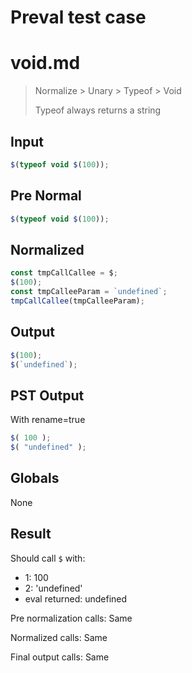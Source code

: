 # Preval test case

# void.md

> Normalize > Unary > Typeof > Void
>
> Typeof always returns a string

## Input

`````js filename=intro
$(typeof void $(100));
`````

## Pre Normal


`````js filename=intro
$(typeof void $(100));
`````

## Normalized


`````js filename=intro
const tmpCallCallee = $;
$(100);
const tmpCalleeParam = `undefined`;
tmpCallCallee(tmpCalleeParam);
`````

## Output


`````js filename=intro
$(100);
$(`undefined`);
`````

## PST Output

With rename=true

`````js filename=intro
$( 100 );
$( "undefined" );
`````

## Globals

None

## Result

Should call `$` with:
 - 1: 100
 - 2: 'undefined'
 - eval returned: undefined

Pre normalization calls: Same

Normalized calls: Same

Final output calls: Same
